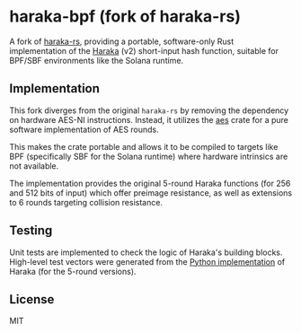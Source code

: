 # haraka-bpf (fork of haraka-rs)

A fork of [haraka-rs](https://github.com/gendx/haraka-rs), providing a portable, software-only Rust implementation of the [Haraka](https://github.com/kste/haraka) (v2) short-input hash function, suitable for BPF/SBF environments like the Solana runtime.

## Implementation

This fork diverges from the original `haraka-rs` by removing the dependency on hardware AES-NI instructions. Instead, it utilizes the [aes](https://crates.io/crates/aes) crate for a pure software implementation of AES rounds.

This makes the crate portable and allows it to be compiled to targets like BPF (specifically SBF for the Solana runtime) where hardware intrinsics are not available.

The implementation provides the original 5-round Haraka functions (for 256 and 512 bits of input) which offer preimage resistance, as well as extensions to 6 rounds targeting collision resistance.

## Testing

Unit tests are implemented to check the logic of Haraka's building blocks.
High-level test vectors were generated from the [Python implementation](https://github.com/kste/haraka/blob/master/code/python/ref.py) of Haraka (for the 5-round versions).

## License

MIT

